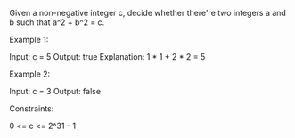 Given a non-negative integer c, decide whether there're two integers a and b
such that a^2 + b^2 = c.


Example 1:


Input: c = 5
Output: true
Explanation: 1 * 1 + 2 * 2 = 5


Example 2:


Input: c = 3
Output: false



Constraints:


0 <= c <= 2^31 - 1




